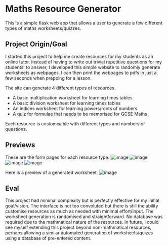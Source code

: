 # Maths Resource Generator

This is a simple flask web app that allows a user to generate a few different types of maths worksheets/quizzes.


## Project Origin/Goal ##
I started this project to help me create resources for my students as an online tutor. 
Instead of having to write out trivial repetitive questions for my students' to answer, I developed this simple website to randomly generate worksheets as webpages.
I can then print the webpages to pdfs in just a few seconds when prepping for a lesson. 

The site can generate 4 different types of resources.
- A basic multiplication worksheet for learning times tables
- A basic division worksheet for learning times tables
- An indices worksheet for learning powers/roots of numbers
- A quiz for formulae that needs to be memorised for GCSE Maths 

Each resource is customisable with different types and numbers of questions. 

## Previews ## 
These are the form pages for each resource type:
![image](https://github.com/user-attachments/assets/faf3c47f-2c76-4fde-b012-0d06fb441ca4)
![image](https://github.com/user-attachments/assets/d4c3e819-07c8-49e3-8f54-e73f95526499)
![image](https://github.com/user-attachments/assets/8bf8aa8b-0714-4d89-829f-2f644b1da349)
![image](https://github.com/user-attachments/assets/2004432d-390c-4ec3-971e-da03f9fdb86d)


Here is a preview of a generated worksheet:
![image](https://github.com/user-attachments/assets/191dd611-3cef-4e4d-b639-f5e02c5c4106)


## Eval ## 
This project had minimal complexity but is perfectly effective for my initial goal/vision. The interface is not too convoluted but there is still the ability customise resources as much as needed with minimal effort/input. The worksheet generation is randomised and straightforward. No database was required due to the mathmatical nature of the resources. 
In future, I could see myself extending this project beyond non-mathmatical resources, perhaps allowing a simiiar automated generation of worksheets/quizes using a database of pre-entered content. 

